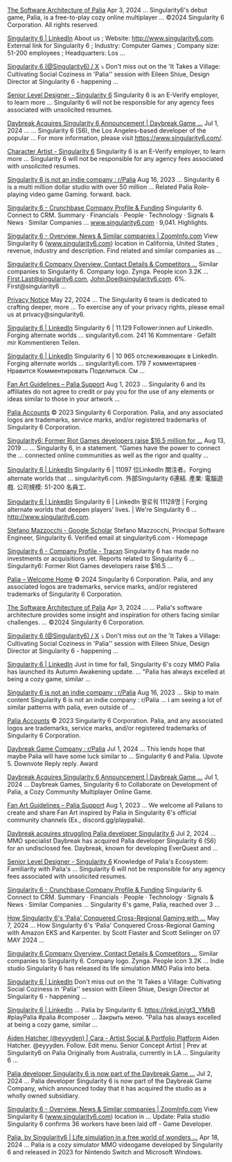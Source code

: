 [The Software Architecture of Palia](https://www.singularity6.com/news/software-architecture-of-palia)
Apr 3, 2024 ... Singularity6's debut game, Palia, is a free-to-play cozy online multiplayer ... ©2024 Singularity 6 Corporation. All rights reserved.

[Singularity 6 | LinkedIn](https://www.linkedin.com/company/singularity6)
About us ; Website: http://www.singularity6.com. External link for Singularity 6 ; Industry: Computer Games ; Company size: 51-200 employees ; Headquarters: Los ...

[Singularity 6 (@Singularity6) / X](https://twitter.com/singularity6?lang=en)
⤵️ Don't miss out on the 'It Takes a Village: Cultivating Social Coziness in 'Palia'' session with Eileen Shiue, Design Director at Singularity 6 - happening ...

[Senior Level Designer - Singularity 6](https://singularity6.com/careers/senior-level-designer?gh_jid=5339098004)
Singularity 6 is an E-Verify employer, to learn more ... Singularity 6 will not be responsible for any agency fees associated with unsolicited resumes.

[Daybreak Acquires Singularity 6 Announcement | Daybreak Game ...](https://www.daybreakgames.com/news/dbg-s6-acquisition-announcement)
Jul 1, 2024 ... ... Singularity 6 (S6), the Los Angeles-based developer of the popular ... For more information, please visit https://www.singularity6.com/.

[Character Artist - Singularity 6](https://singularity6.com/careers/character-artist?gh_jid=5258711004)
Singularity 6 is an E-Verify employer, to learn more ... Singularity 6 will not be responsible for any agency fees associated with unsolicited resumes.

[Singularity 6 is not an indie company : r/Palia](https://www.reddit.com/r/Palia/comments/15ss9gg/singularity_6_is_not_an_indie_company/)
Aug 16, 2023 ... Singularity 6 is a multi million dollar studio with over 50 million ... Related Palia Role-playing video game Gaming. forward. back.

[Singularity 6 - Crunchbase Company Profile & Funding](https://www.crunchbase.com/organization/singularity-6)
Singularity 6. Connect to CRM. Summary · Financials · People · Technology · Signals & News · Similar Companies ... www.singularity6.com · 9,041. Highlights.

[Singularity 6 - Overview, News & Similar companies | ZoomInfo.com](https://www.zoominfo.com/c/singularity-6-inc/457135049)
View Singularity 6 (www.singularity6.com) location in California, United States , revenue, industry and description. Find related and similar companies as ...

[Singularity 6 Company Overview, Contact Details & Competitors ...](https://leadiq.com/c/singularity-6/5c5264831f0000001d596fec)
Similar companies to Singularity 6. Company logo. Zynga. People icon 3.2K ... First.Last@singularity6.com, John.Doe@singularity6.com. 6%. First@singularity6 ...

[Privacy Notice](https://palia.com/privacy)
May 22, 2024 ... The Singularity 6 team is dedicated to crafting deeper, more ... To exercise any of your privacy rights, please email us at privacy@singularity6.

[Singularity 6 | LinkedIn](https://de.linkedin.com/company/singularity6)
Singularity 6 | 11.129 Follower:innen auf LinkedIn. Forging alternate worlds ... singularity6.com. 241 16 Kommentare · Gefällt mir Kommentieren Teilen.

[Singularity 6 | LinkedIn](https://ru.linkedin.com/company/singularity6)
Singularity 6 | 10 965 отслеживающих в LinkedIn. Forging alternate worlds ... singularity6.com. 179 7 комментариев · Нравится Комментировать Поделиться. См ...

[Fan Art Guidelines – Palia Support](https://support.palia.com/hc/en-us/articles/17861287300628-Fan-Art-Guidelines)
Aug 1, 2023 ... Singularity 6 and its affiliates do not agree to credit or pay you for the use of any elements or ideas similar to those in your artwork ...

[Palia Accounts](https://accounts.palia.com/)
© 2023 Singularity 6 Corporation. Palia, and any associated logos are trademarks, service marks, and/or registered trademarks of Singularity 6 Corporation.

[Singularity6: Former Riot Games developers raise $16.5 million for ...](https://venturebeat.com/business/singularity6-former-riot-games-developers-raise-16-5-million-for-multiplayer-fantasy-game/)
Aug 13, 2019 ... ... Singularity 6, in a statement. “Games have the power to connect the ... connected online communities as well as the rigor and quality ...

[Singularity 6 | LinkedIn](https://tw.linkedin.com/company/singularity6)
Singularity 6 | 11097 位LinkedIn 關注者。Forging alternate worlds that ... singularity6.com. 外部Singularity 6連結. 產業: 電腦遊戲. 公司規模: 51-200 名員工.

[Singularity 6 | LinkedIn](https://kr.linkedin.com/company/singularity6)
Singularity 6 | LinkedIn 팔로워 11128명 | Forging alternate worlds that deepen players' lives. | We're Singularity 6 ... http://www.singularity6.com.

[‪Stefano Mazzocchi‬ - ‪Google Scholar‬](https://scholar.google.com/citations?user=pEKw_vtA1pcC&hl=en)
Stefano Mazzocchi, Principal Software Engineer, Singularity 6. Verified email at singularity6.com - Homepage

[Singularity 6 - Company Profile - Tracxn](https://tracxn.com/d/companies/singularity-6/__3FLJUekCrZ_mhjxgq226hzU8ICQbj1Qe59f2jDYdVW0)
Singularity 6 has made no investments or acquisitions yet. Reports related to Singularity 6 ... Singularity6: Former Riot Games developers raise $16.5 ...

[Palia – Welcome Home](https://palia.com/)
© 2024 Singularity 6 Corporation. Palia, and any associated logos are trademarks, service marks, and/or registered trademarks of Singularity 6 Corporation.

[The Software Architecture of Palia](https://www.singularity6.com/news/software-architecture-of-palia)
Apr 3, 2024 ... ... Palia's software architecture provides some insight and inspiration for others facing similar challenges. ... ©2024 Singularity 6 Corporation.

[Singularity 6 (@Singularity6) / X](https://twitter.com/singularity6?lang=en)
⤵️ Don't miss out on the 'It Takes a Village: Cultivating Social Coziness in 'Palia'' session with Eileen Shiue, Design Director at Singularity 6 - happening ...

[Singularity 6 | LinkedIn](https://www.linkedin.com/company/singularity6)
Just in time for fall, Singularity 6's cozy MMO Palia has launched its Autumn Awakening update. ... "Palia has always excelled at being a cozy game, similar ...

[Singularity 6 is not an indie company : r/Palia](https://www.reddit.com/r/Palia/comments/15ss9gg/singularity_6_is_not_an_indie_company/)
Aug 16, 2023 ... Skip to main content Singularity 6 is not an indie company : r/Palia ... i am seeing a lot of similar patterns with palia, even outside of ...

[Palia Accounts](https://accounts.palia.com/)
© 2023 Singularity 6 Corporation. Palia, and any associated logos are trademarks, service marks, and/or registered trademarks of Singularity 6 Corporation.

[Daybreak Game Company : r/Palia](https://www.reddit.com/r/Palia/comments/1dt7ujt/daybreak_game_company/)
Jul 1, 2024 ... This lends hope that maybe Palia will have some luck similar to ... Singularity 6 and Palia. Upvote 5. Downvote Reply reply. Award

[Daybreak Acquires Singularity 6 Announcement | Daybreak Game ...](https://www.daybreakgames.com/news/dbg-s6-acquisition-announcement)
Jul 1, 2024 ... Daybreak Games, Singularity 6 to Collaborate on Development of Palia, a Cozy Community Multiplayer Online Game.

[Fan Art Guidelines – Palia Support](https://support.palia.com/hc/en-us/articles/17861287300628-Fan-Art-Guidelines)
Aug 1, 2023 ... We welcome all Palians to create and share Fan Art inspired by Palia in Singularity 6's official community channels (Ex., discord.gg/playpalia).

[Daybreak acquires struggling Palia developer Singularity 6](https://www.gamedeveloper.com/business/daybreak-acquires-struggling-palia-developer-singularity-6)
Jul 2, 2024 ... MMO specialist Daybreak has acquired Palia developer Singularity 6 (S6) for an undisclosed fee. Daybreak, known for developing EverQuest and ...

[Senior Level Designer - Singularity 6](https://singularity6.com/careers/senior-level-designer?gh_jid=5339098004)
Knowledge of Palia's Ecosystem: Familiarity with Palia's ... Singularity 6 will not be responsible for any agency fees associated with unsolicited resumes.

[Singularity 6 - Crunchbase Company Profile & Funding](https://www.crunchbase.com/organization/singularity-6)
Singularity 6. Connect to CRM. Summary · Financials · People · Technology · Signals & News · Similar Companies ... Singularity 6's game, Palia, reached over 3 ...

[How Singularity 6's 'Palia' Conquered Cross-Regional Gaming with ...](https://aws.amazon.com/blogs/gametech/how-singularity-6s-palia-conquered-cross-regional-gaming-with-amazon-eks-and-karpenter/)
May 7, 2024 ... How Singularity 6's 'Palia' Conquered Cross-Regional Gaming with Amazon EKS and Karpenter. by Scott Flaster and Scott Selinger on 07 MAY 2024 ...

[Singularity 6 Company Overview, Contact Details & Competitors ...](https://leadiq.com/c/singularity-6/5c5264831f0000001d596fec)
Similar companies to Singularity 6. Company logo. Zynga. People icon 3.2K ... Indie studio Singularity 6 has released its life simulation MMO Palia into beta.

[Singularity 6 | LinkedIn](https://de.linkedin.com/company/singularity6)
Don't miss out on the 'It Takes a Village: Cultivating Social Coziness in 'Palia'' session with Eileen Shiue, Design Director at Singularity 6 - happening ...

[Singularity 6 | LinkedIn](https://ru.linkedin.com/company/singularity6)
... Palia by Singularity 6. https://lnkd.in/gt3_YMkB #playPalia #palia #composer ... Закрыть меню. "Palia has always excelled at being a cozy game, similar ...

[Aiden Hatcher (@eyyyden) | Cara - Artist Social & Portfolio Platform](https://cara.app/eyyyden/all)
Aiden Hatcher. @eyyyden. Follow. Edit menu. Senior Concept Artist | Prev at Singularity6 on Palia Originally from Australia, currently in LA ... Singularity 6 ...

[Palia developer Singularity 6 is now part of the Daybreak Game ...](https://www.pcgamer.com/gaming-industry/palia-developer-singularity-6-is-now-part-of-the-daybreak-game-company/)
Jul 2, 2024 ... Palia developer Singularity 6 is now part of the Daybreak Game Company, which announced today that it has acquired the studio as a wholly owned subsidiary.

[Singularity 6 - Overview, News & Similar companies | ZoomInfo.com](https://www.zoominfo.com/c/singularity-6-inc/457135049)
View Singularity 6 (www.singularity6.com) location in ... Update: Palia studio Singularity 6 confirms 36 workers have been laid off - Game Developer.

[Palia, by Singularity6 | Life simulation in a free world of wonders ...](https://hypercritic.org/collection/palia-life-simulation-game-singularity6-2023-review)
Apr 18, 2024 ... Palia is a cozy simulator MMO videogame developed by Singularity 6 and released in 2023 for Nintendo Switch and Microsoft Windows.

